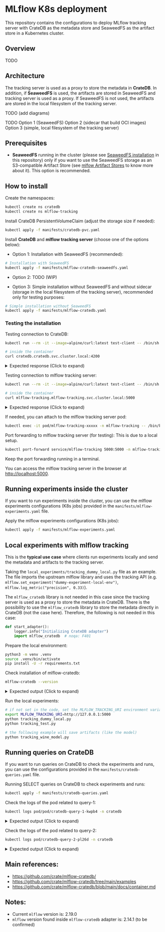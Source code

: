 # MLflow K8s deployment

This repository contains the configurations to deploy MLflow tracking server with CrateDB as the metadata store and SeaweedFS as the artifact store in a Kubernetes cluster.

## Overview

TODO

## Architecture

The tracking server is used as a proxy to store the metadata in **CrateDB**. 
In addition, if **SeaweedFS** is used, the artifacts are stored in SeaweedFS and tracking server is used as a proxy.
If SeaweedFS is not used, the artifacts are stored in the local filesystem of the tracking server.


TODO (add diagrams)

TODO
Option 1 (SeaweedFS)
Option 2 (sidecar that build OCI images)
Option 3 (simple, local filesystem of the tracking server)

## Prerequisites

- **SeaweedFS** running in the cluster (please see [SeaweedFS installation](/seaweedfs/README.md) in this repository) only if you want to use the SeaweedFS storage as an S3-compatible Artifact Store (see [mlfow Artifact Stores](https://mlflow.org/docs/latest/tracking/artifacts-stores.html) to know more about it). This option is recommended.


## How to install

Create the namespaces:
```bash
kubectl create ns cratedb
kubectl create ns mlflow-tracking
```

Install CrateDB PersistentVolumeClaim (adjust the storage size if needed):
```bash
kubectl apply -f manifests/cratedb-pvc.yaml
```

Install **CrateDB** and **mlflow tracking server** (choose one of the options below):
- Option 1: Installation with SeaweedFS (recommended):
```bash
# Installation with SeaweedFS
kubectl apply -f manifests/mlflow-cratedb-seaweedfs.yaml
```

- Option 2: TODO (WIP)

- Option 3: Simple installation without SeaweedFS and without sidecar (storage in the local filesystem of the tracking server), recommended only for testing purposes:
```bash
# Simple installation without SeaweedFS
kubectl apply -f manifests/mlflow-cratedb.yaml
```

### Testing the installation

Testing connection to CrateDB:
```bash
kubectl run --rm -it --image=alpine/curl:latest test-client -- /bin/sh

# inside the container
curl cratedb.cratedb.svc.cluster.local:4200
```
<details>
<summary>Expected response (Click to expand) </summary>

```json
{
  "ok" : true,
  "status" : 200,
  "name" : "Rotgschirr",
  "cluster_name" : "crate",
  "version" : {
    "number" : "5.9.5",
    "build_hash" : "c8570f7811dda8eb4c6314c54976afa8ebe5ffbf",
    "build_timestamp" : "NA",
    "build_snapshot" : false,
    "lucene_version" : "9.11.1"
  }
}
```
</details>

Testing connection to mlflow tracking server:
```bash
kubectl run --rm -it --image=alpine/curl:latest test-client -- /bin/sh

# inside the container
curl mlflow-tracking.mlflow-tracking.svc.cluster.local:5000
```

<details>
<summary>Expected response (Click to expand) </summary>

```html
<!doctype html><html lang="en"><head><meta charset="utf-8"/><meta name="viewport" content="width=device-width,initial-scale=1,shrink-to-fit=no"/><link rel="shortcut icon" href="./static-files/favicon.ico"/><meta name="theme-color" content="#000000"/><link rel="manifest" href="./static-files/manifest.json" crossorigin="use-credentials"/><title>MLflow</title><script defer="defer" src="static-files/static/js/main.68ca1005.js"></script><link href="static-files/static/css/main.328af5c2.css" rel="stylesheet"></head><body><noscript>You need to enable JavaScript to run this app.</noscript><div id="root"></div><div id="modal"></div></body></html>/
```
</details>

If needed, you can attach to the mlflow tracking server pod:
```bash
kubectl exec -it pod/mlflow-tracking-xxxxx -n mlflow-tracking -- /bin/bash
```

Port forwarding to mlflow tracking server (for testing):
This is due to a local setup.
```bash
kubectl port-forward service/mlflow-tracking 5000:5000 -n mlflow-tracking
```
Keep the port forwarding running in a terminal.

You can access the mlflow tracking server in the browser at [http://localhost:5000](http://localhost:5000).

## Running experiments inside the cluster

If you want to run experiments inside the cluster, you can use the mlflow experiments configurations (K8s jobs) provided in the `manifests/mlflow-experiments.yaml` file.

Apply the mlflow experiments configurations (K8s jobs):
```bash
kubectl apply -f manifests/mlflow-experiments.yaml
```

## Local experiments with mlflow tracking

This is the **typical use case** where clients run experiments locally and send the metadata and artifacts to the tracking server. 

Taking the `local_experiments/tracking_dummy_local.py` file as an example.
The file imports the upstream mlflow library and uses the tracking API (e.g. `mlflow.set_experiment("dummy-experiment-local-env")`, `mlflow.log_metric("precision", 0.33)`).

The `mlflow_cratedb` library is not needed in this case since the tracking server is used as a proxy to store the metadata in CrateDB. There is the possibility to use the `mlflow_cratedb` library to store the metadata directly in CrateDB (not the case here).
Therefore, the following is not needed in this case:
```python
def start_adapter():
    logger.info("Initializing CrateDB adapter")
    import mlflow_cratedb  # noqa: F401
```

Prepare the local environment:
```bash
python3 -m venv .venv
source .venv/bin/activate
pip install -U -r requirements.txt
```

Check installation of mlflow-cratedb:
```bash
mlflow-cratedb --version
```

<details>
<summary>Expected output (Click to expand) </summary>

```bash
2024/12/17 01:11:35 INFO mlflow: Amalgamating MLflow for CrateDB
mlflow-cratedb, version 2.14.1
```
</details>

Run the local experiments:
```bash
# if not set in the code, set the MLFLOW_TRACKING_URI environment variable
export MLFLOW_TRACKING_URI=http://127.0.0.1:5000
python tracking_dummy_local.py
python tracking_test.py

# the following example will save artifacts (like the model)
python tracking_wine_model.py 
```

## Running queries on CrateDB

If you want to run queries on CrateDB to check the experiments and runs, you can use the configurations provided in the `manifests/cratedb-queries.yaml` file.

Running SELECT queries on CrateDB to check experiments and runs:
```bash
kubectl apply -f manifests/cratedb-queries.yaml
```

Check the logs of the pod related to query-1:
```bash
kubectl logs pod/pod/cratedb-query-1-kwpb4 -n cratedb
```

<details>
<summary>Expected output (Click to expand) </summary>

```bash
CONNECT OK
+---------------+----------------------------+---------------------------------+-----------------+---------------+------------------+
| experiment_id | name                       | artifact_location               | lifecycle_stage | creation_time | last_update_time |
+---------------+----------------------------+---------------------------------+-----------------+---------------+------------------+
| 1734391906622 | dummy-experiment-local-env | mlflow-artifacts:/1734391906622 | active          | 1734391906602 |    1734391906602 |
|             0 | Default                    | mlflow-artifacts:/0             | active          | 1734389171773 |    1734389171773 |
| 1734389204315 | dummy-experiment           | mlflow-artifacts:/1734389204315 | active          | 1734389204271 |    1734389204271 |
| 1734390137379 | numenta-merlion-experiment | mlflow-artifacts:/1734390137379 | active          | 1734390137365 |    1734390137365 |
+---------------+----------------------------+---------------------------------+-----------------+---------------+------------------+
SELECT 4 rows in set (0.079 sec)
```
</details>



Check the logs of the pod related to query-2:
```bash
kubectl logs pod/cratedb-query-2-pl26d -n cratedb
```

<details>
<summary>Expected output (Click to expand) </summary>

```bash
CONNECT OK
+----------------------------------+---------------------+-------------+-------------+------------------+-------------------+----------+---------------+---------------+--------------+----------------+-----------------+----------------------------------------------------------------------------+---------------+
| run_uuid                         | name                | source_type | source_name | entry_point_name | user_id           | status   |    start_time |      end_time | deleted_time | source_version | lifecycle_stage | artifact_uri                                                               | experiment_id |
+----------------------------------+---------------------+-------------+-------------+------------------+-------------------+----------+---------------+---------------+--------------+----------------+-----------------+----------------------------------------------------------------------------+---------------+
| 0c28ed5390c64e1b8c1668be8314f126 | unruly-sloth-881    | UNKNOWN     |             |                  | root              | FINISHED | 1734389204845 | 1734389205646 | NULL         |                | active          | mlflow-artifacts:/1734389204315/0c28ed5390c64e1b8c1668be8314f126/artifacts | 1734389204315 |
| 358aaa853b8f47f98802177e6f130c5f | skillful-dog-140    | UNKNOWN     |             |                  | leonardovicentini | FINISHED | 1734391907058 | 1734391907776 | NULL         |                | active          | mlflow-artifacts:/1734391906622/358aaa853b8f47f98802177e6f130c5f/artifacts | 1734391906622 |
| 318a8e7495424ff78011c810cf6d7320 | upset-colt-323      | UNKNOWN     |             |                  | root              | FAILED   | 1734390231113 | 1734390303042 | NULL         |                | active          | mlflow-artifacts:/1734390137379/318a8e7495424ff78011c810cf6d7320/artifacts | 1734390137379 |
| 3e38f890448043dbb1bea57b2e6cecef | carefree-sloth-975  | UNKNOWN     |             |                  | root              | FINISHED | 1734390557553 | 1734390616857 | NULL         |                | active          | mlflow-artifacts:/1734390137379/3e38f890448043dbb1bea57b2e6cecef/artifacts | 1734390137379 |
| 5b6bfe03af7c4adba531907b0f79e9d7 | mysterious-gnu-449  | UNKNOWN     |             |                  | root              | FAILED   | 1734390137531 | 1734390214739 | NULL         |                | active          | mlflow-artifacts:/1734390137379/5b6bfe03af7c4adba531907b0f79e9d7/artifacts | 1734390137379 |
| 2654d9d68e2647859ee50a88a03a9a6a | lyrical-dolphin-457 | UNKNOWN     |             |                  | root              | FAILED   | 1734390328445 | 1734390401956 | NULL         |                | active          | mlflow-artifacts:/1734390137379/2654d9d68e2647859ee50a88a03a9a6a/artifacts | 1734390137379 |
+----------------------------------+---------------------+-------------+-------------+------------------+-------------------+----------+---------------+---------------+--------------+----------------+-----------------+----------------------------------------------------------------------------+---------------+
SELECT 6 rows in set (0.006 sec)
```
</details>

## Main references:
- https://github.com/crate/mlflow-cratedb/
- https://github.com/crate/mlflow-cratedb/tree/main/examples
- https://github.com/crate/mlflow-cratedb/blob/main/docs/container.md

## Notes:
- Current `mlflow` version is: 2.19.0
- `mlflow` version found inside `mlflow-cratedb` adapter is: 2.14.1 (to be confirmed)
